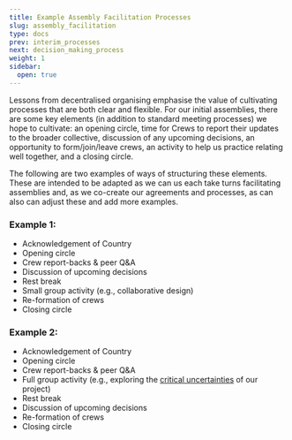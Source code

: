 ```yaml
---
title: Example Assembly Facilitation Processes
slug: assembly_facilitation
type: docs
prev: interim_processes
next: decision_making_process
weight: 1
sidebar:
  open: true
---
```


Lessons from decentralised organising emphasise the value of cultivating processes that are both clear and flexible. For our initial assemblies, there are some key elements (in addition to standard meeting processes) we hope to cultivate: an opening circle, time for Crews to report their updates to the broader collective, discussion of any upcoming decisions, an opportunity to form/join/leave crews, an activity to help us practice relating well together, and a closing circle. 

The following are two examples of ways of structuring these elements. These are intended to be adapted as we can us each take turns facilitating assemblies and, as we co-create our agreements and processes, as can also can adjust these and add more examples.

### Example 1:
 * Acknowledgement of Country  
 * Opening circle 
 * Crew report-backs & peer Q&A  
 * Discussion of upcoming decisions 
 * Rest break
 * Small group activity (e.g., collaborative design)
 * Re-formation of crews
 * Closing circle  

### Example 2:
 * Acknowledgement of Country  
 * Opening circle 
 * Crew report-backs & peer Q&A  
 * Full group activity (e.g., exploring the [critical uncertainties](https://www.liberatingstructures.com/30-critical-uncertainties/) of our project)
 * Rest break
 * Discussion of upcoming decisions 
 * Re-formation of crews
 * Closing circle  